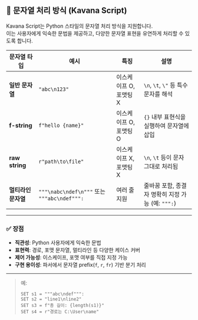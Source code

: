 ## 📌 문자열 처리 방식 (Kavana Script)

Kavana Script는 Python 스타일의 문자열 처리 방식을 지원합니다.  
이는 사용자에게 익숙한 문법을 제공하고, 다양한 문자열 표현을 유연하게 처리할 수 있도록 합니다.

| 문자열 타입       | 예시                            | 특징                     | 설명 |
|------------------|----------------------------------|--------------------------|------|
| **일반 문자열**   | `"abc\n123"`                     | 이스케이프 O, 포맷팅 X  | `\n`, `\t`, `\"` 등 특수 문자를 해석 |
| **f-string**      | `f"hello {name}"`                | 이스케이프 O, 포맷팅 O  | `{}` 내부 표현식을 실행하여 문자열에 삽입 |
| **raw string**    | `r"path\to\file"`                | 이스케이프 X, 포맷팅 X  | `\n`, `\t` 등이 문자 그대로 처리됨 |
| **멀티라인 문자열** | `"""\nabc\ndef\n"""` 또는 `"""abc\ndef""":` | 여러 줄 지원            | 줄바꿈 포함, 종결자 명확히 지정 가능 (예: `""":`) |

---

### ✅ 장점

- **직관성**: Python 사용자에게 익숙한 문법
- **표현력**: 경로, 포맷 문자열, 멀티라인 등 다양한 케이스 커버
- **제어 가능성**: 이스케이프, 포맷 여부를 직접 지정 가능
- **구현 용이성**: 파서에서 문자열 prefix(`f`, `r`, `fr`) 기반 분기 처리

---

> 예:  
> ```kavana
> SET s1 = """abc\ndef""":
> SET s2 = "line1\nline2"
> SET s3 = f"총 길이: {length(s1)}"
> SET s4 = r"경로는 C:\User\name"
> ```

